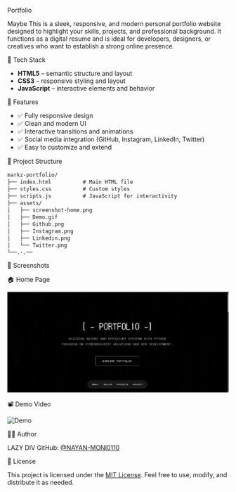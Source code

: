  Portfolio

Maybe This is a sleek, responsive, and modern personal portfolio website designed to highlight your skills, projects, and professional background. It functions as a digital resume and is ideal for developers, designers, or creatives who want to establish a strong online presence.


 🧰 Tech Stack

- **HTML5** – semantic structure and layout
- **CSS3** – responsive styling and layout
- **JavaScript** – interactive elements and behavior

 🚀 Features

- ✅ Fully responsive design
- ✅ Clean and modern UI
- ✅ Interactive transitions and animations
- ✅ Social media integration (GitHub, Instagram, LinkedIn, Twitter)
- ✅ Easy to customize and extend

📁 Project Structure

```
markz-portfolio/
├── index.html          # Main HTML file
├── styles.css          # Custom styles
├── scripts.js          # JavaScript for interactivity
├── assets/
│   ├── screenshot-home.png
│   ├── Demo.gif
│   ├── Github.png
│   ├── Instagram.png
│   ├── Linkedin.png
│   └── Twitter.png
└──.-.──
```

📸 Screenshots

🏠 Home Page

![Home Page](assets/screenshot-home.png)

📽️ Demo Video

![Demo](assets/demo.gif)


🧑‍💻 Author

LAZY DIV
GitHub: [@NAYAN-MONI0110](https://github.com/NAYAN-MONI0110)

📜 License

This project is licensed under the [MIT License](LICENSE). Feel free to use, modify, and distribute it as needed.

